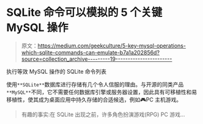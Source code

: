 # SQLite 命令可以模拟的 5 个关键 MySQL 操作

> 原文：<https://medium.com/geekculture/5-key-mysql-operations-which-sqlite-commands-can-emulate-b7a1a202856d?source=collection_archive---------19----------------------->

执行等效 MySQL 操作的 SQLite 命令列表

使用`**SQLite**`数据库进行存储有几个令人信服的理由。与开源的同类产品`**MySQL**`不同，它不需要任何数据库引擎或服务器设置，因此具有可移植性和易移植性，使其成为桌面应用中持久存储的合适候选，例如🎮PC 主机游戏。

> 有趣的事实:在 SQLite 出现之前，许多角色扮演游戏(RPG) PC 游戏…